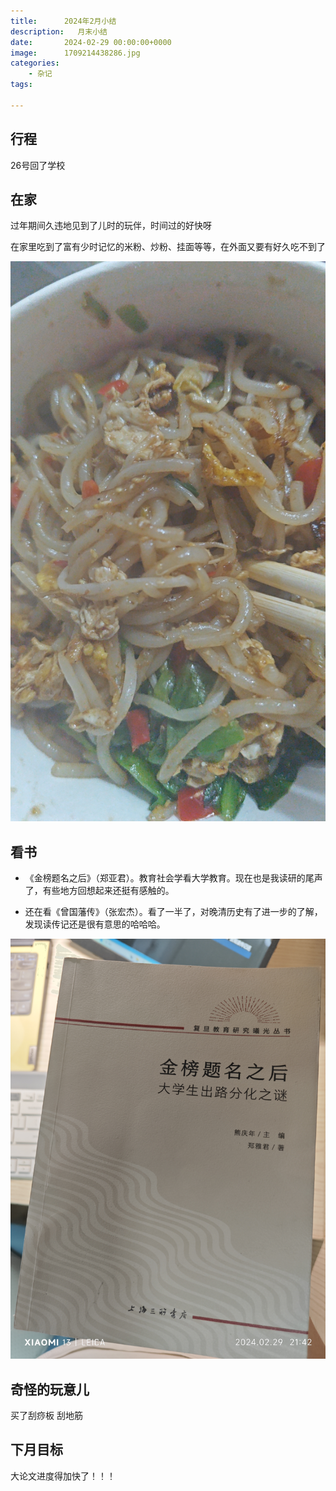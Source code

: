 ```yaml
---
title:      2024年2月小结
description:   月末小结
date:       2024-02-29 00:00:00+0000
image:      1709214438286.jpg
categories:
    - 杂记
tags:
    
---
```


## 行程

26号回了学校

## 在家

过年期间久违地见到了儿时的玩伴，时间过的好快呀

在家里吃到了富有少时记忆的米粉、炒粉、挂面等等，在外面又要有好久吃不到了

![](1709214537379.jpg)

## 看书

- 《金榜题名之后》（郑亚君）。教育社会学看大学教育。现在也是我读研的尾声了，有些地方回想起来还挺有感触的。

- 还在看《曾国藩传》（张宏杰）。看了一半了，对晚清历史有了进一步的了解，发现读传记还是很有意思的哈哈哈。

![](IMG_20240229_214214.jpg)


## 奇怪的玩意儿

买了刮痧板 刮地筋

## 下月目标

大论文进度得加快了！！！